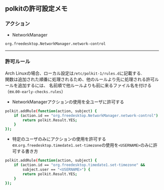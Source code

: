 ## polkitの許可設定メモ

### アクション
- NetworkManager
```bash
org.freedesktop.NetworkManager.network-control
```

---
### 許可ルール
Arch Linuxの場合、ローカル設定は`/etc/polkit-1/rules.d`に記載する.  
関数は追加された順番に処理されるため、他のルールより先に処理される許可ルールを追加するには、
名前順で他ルールよりも前に来るファイル名を付ける（ex.`00-early-checks.rules`）

- NetworkManagerアクションの使用を全ユーザに許可する
```bash
polkit.addRule(function(action, subject) {
    if (action.id == "org.freedesktop.NetworkManager.network-control") {
        return polkit.Result.YES;
    }
});
```

- 特定のユーザのみにアクションの使用を許可する  
ex.`org.freedesktop.timedate1.set-timezone`の使用を`<USERNAME>`のみに許可する書き方
```bash
polkit.addRule(function(action, subject) {
    if (action.id == "org.freedesktop.timedate1.set-timezone" &&
        subject.user == "<USERNAME>") {
        return polkit.Result.YES;
    }
});
```

